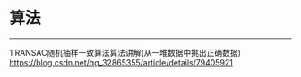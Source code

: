 # 算法
***
1 RANSAC随机抽样一致算法算法讲解(从一堆数据中挑出正确数据)  
https://blog.csdn.net/qq_32865355/article/details/79405921
